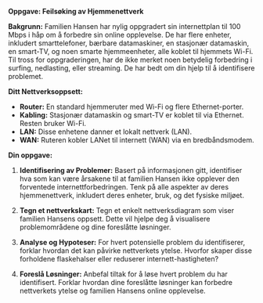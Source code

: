 **Oppgave: Feilsøking av Hjemmenettverk**

**Bakgrunn:**
Familien Hansen har nylig oppgradert sin internettplan til 100 Mbps i håp om å forbedre sin online opplevelse. De har flere enheter, inkludert smarttelefoner, bærbare datamaskiner, en stasjonær datamaskin, en smart-TV, og noen smarte hjemmeenheter, alle koblet til hjemmets Wi-Fi. Til tross for oppgraderingen, har de ikke merket noen betydelig forbedring i surfing, nedlasting, eller streaming. De har bedt om din hjelp til å identifisere problemet.

**Ditt Nettverksoppsett:**
- **Router:** En standard hjemmeruter med Wi-Fi og flere Ethernet-porter.
- **Kabling:** Stasjonær datamaskin og smart-TV er koblet til via Ethernet. Resten bruker Wi-Fi.
- **LAN:** Disse enhetene danner et lokalt nettverk (LAN).
- **WAN:** Ruteren kobler LANet til internett (WAN) via en bredbåndsmodem.

**Din oppgave:**

1. **Identifisering av Problemer:** Basert på informasjonen gitt, identifiser hva som kan være årsakene til at familien Hansen ikke opplever den forventede internettforbedringen. Tenk på alle aspekter av deres hjemmenettverk, inkludert deres enheter, bruk, og det fysiske miljøet.

1. **Tegn et nettverkskart:** Tegn et enkelt nettverksdiagram som viser familien Hansens oppsett. Dette vil hjelpe deg å visualisere problemområdene og dine foreslåtte løsninger.

2. **Analyse og Hypoteser:** For hvert potensielle problem du identifiserer, forklar hvordan det kan påvirke nettverkets ytelse. Hvorfor skaper disse forholdene flaskehalser eller reduserer internett-hastigheten?

3. **Foreslå Løsninger:** Anbefal tiltak for å løse hvert problem du har identifisert. Forklar hvordan dine foreslåtte løsninger kan forbedre nettverkets ytelse og familien Hansens online opplevelse.
